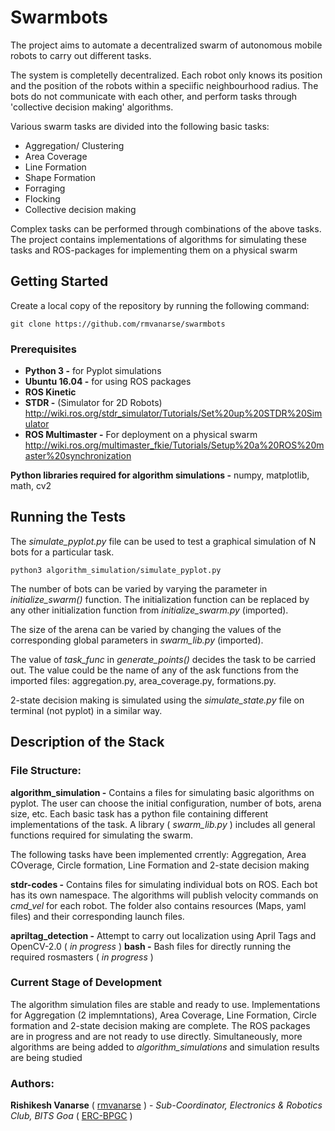 # Swarmbots

The project aims to automate a decentralized swarm of autonomous mobile robots to carry out different tasks. 

The system is completelly decentralized. Each robot only knows its position and the position of the robots within a speciific neighbourhood radius. The bots do not communicate with each other, and perform tasks through 'collective decision making' algorithms.

Various swarm tasks are divided into the following basic tasks:
- Aggregation/ Clustering
- Area Coverage
- Line Formation
- Shape Formation
- Forraging
- Flocking
- Collective decision making

Complex tasks can be performed through combinations of the above tasks. The project contains implementations of algorithms for simulating these tasks and ROS-packages for implementing them on a physical swarm

## Getting Started

Create a local copy of the repository by running the following command:

```git clone https://github.com/rmvanarse/swarmbots```

### Prerequisites

- **Python 3 -** for Pyplot simulations
- **Ubuntu 16.04 -** for using ROS packages
- **ROS Kinetic**
- **STDR -** (Simulator for 2D Robots) http://wiki.ros.org/stdr_simulator/Tutorials/Set%20up%20STDR%20Simulator
- **ROS Multimaster -** For deployment on a physical swarm http://wiki.ros.org/multimaster_fkie/Tutorials/Setup%20a%20ROS%20master%20synchronization

**Python libraries required for algorithm simulations -** numpy, matplotlib, math, cv2

## Running the Tests

The _simulate_pyplot.py_ file can be used to test a graphical simulation of N bots for a particular task.

```python3 algorithm_simulation/simulate_pyplot.py```

The number of bots can be varied by varying the parameter in _initialize_swarm()_ function. The initialization function can be replaced by any other initialization function from _initialize_swarm.py_ (imported).

The size of the arena can be varied by changing the values of the corresponding global parameters in _swarm_lib.py_ (imported).

The value of _task_func_ in _generate_points()_ decides the task to be carried out. The value could be the name of any of the ask functions from the imported files: aggregation.py, area_coverage.py, formations.py.

2-state decision making is simulated using the _simulate_state.py_ file on terminal (not pyplot) in a similar way.

## Description of the Stack

### File Structure:

**algorithm_simulation -** Contains a files for simulating basic algorithms on pyplot. The user can choose the initial configuration, number of bots, arena size, etc. Each basic task has a python file containing different implementations of the task. A library ( _swarm_lib.py_ ) includes all general functions required for simulating the swarm.

The following tasks have been implemented crrently: Aggregation, Area COverage, Circle formation, Line Formation and 2-state decision making

**stdr-codes -** Contains files for simulating individual bots on ROS. Each bot has its own namespace. The algorithms will publish velocity commands on _cmd_vel_ for each robot. The folder also contains resources (Maps, yaml files) and their corresponding launch files.

**apriltag_detection -** Attempt to carry out localization using April Tags and OpenCV-2.0 ( _in progress_ )
**bash -** Bash files for directly running the required rosmasters ( _in progress_ )

### Current Stage of Development
The algorithm simulation files are stable and ready to use. Implementations for Aggregation (2 implemntations), Area Coverage, Line Formation, Circle formation and 2-state decision making are complete. The ROS packages are in progress and are not ready to use directly. Simultaneously, more algorithms are being added to _algorithm_simulations_ and simulation results are being studied

### Authors:
**Rishikesh Vanarse** ( [rmvanarse](https://github.com/rmvanarse) ) - 
_Sub-Coordinator, Electronics & Robotics Club, BITS Goa_ ( [ERC-BPGC](https://github.com/ERC-BPGC/) )


